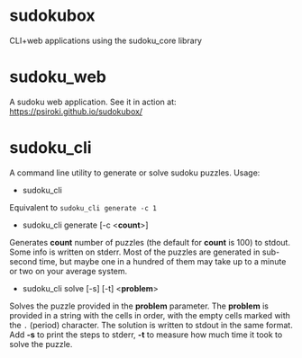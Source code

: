 # sudokubox
CLI+web applications using the sudoku_core library

# sudoku_web

A sudoku web application. See it in action at: https://psiroki.github.io/sudokubox/

# sudoku_cli

A command line utility to generate or solve sudoku puzzles. Usage:

- sudoku_cli

Equivalent to `sudoku_cli generate -c 1`

- sudoku_cli generate [-c <**count**>]

Generates **count** number of puzzles (the default for **count** is 100) to stdout. Some info is written on stderr. Most of the puzzles are generated in sub-second time, but maybe one in a hundred of them may take up to a minute or two on your average system.

- sudoku_cli solve [-s] [-t] <**problem**>

Solves the puzzle provided in the **problem** parameter. The **problem** is provided in a string with the cells in order, with the empty cells marked with the `.` (period) character. The solution is written to stdout in the same format. Add **-s** to print the steps to stderr, **-t** to measure how much time it took to solve the puzzle.
